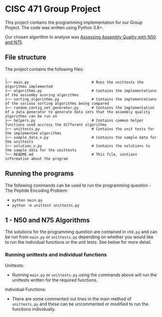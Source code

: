 # CISC 471 Group Project

This project contains the programming implementation for our Group Project. The code was written using Python 3.8+.

Our chosen algorithm to analyse was [Assessing Assembly Quality with N50 and N75](http://rosalind.info/problems/asmq/).

## File structure

The project contains the following files:

```
.
├── main.py                             # Runs the unittests the algorithms implemented
├── algorithms.py                       # Contains the implementations of the asssemby acoring algorithms
├── sorting_algorithms.py               # Contains the implementations of the various sorting algorithms being compared
├── random_contig_set_generator.py      # Contains the implementation of a data generator to generate data sets that the assembly quality algorithms can be run on
├── helpers.py                          # Contains common helper functions used accross the different algorithms
├── unittests.py                        # Contains the unit tests for the implemented algorithms
├── sample_data_x.py                    # Contains the sample data for the unittests
├── solution_x.py                       # Contains the solutions to the sample data for the unittests
└── README.md                           # This file, contians information about the program
```

## Running the programs

The following commands can be used to run the programming question - The Peptide Encoding Problem:

- `python main.py`
- `python -m unittest unittests.py`

## 1 - N50 and N75 Algorithms

The solutions for the programming question are contained in `n50.py` and can be run from `main.py` or 
`unittests.py` depending on whether you would like to run the individual functions or the unit tests. See below for more detail.

### Running unittests and individual functions

Unittests:
- Running `main.py` or `unittests.py` using the commands above will run the unittests written for the
required functions.

Individual Functions:
- There are some commented out lines in the main method of `unittests.py` and these can be uncommented or
modified to run the functions individually.
